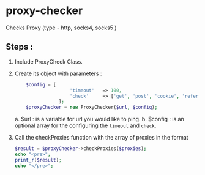 # proxy-checker
Checks Proxy (type - http, socks4, socks5 )

## Steps :
1. Include ProxyCheck Class.
2. Create its object with parameters :
    
    ```php
        $config = [
                        'timeout'   => 100,
                        'check'     => ['get', 'post', 'cookie', 'referer', 'user_agent'],
                    ];
        $proxyChecker = new ProxyChecker($url, $config);
    ```
    
    a. $url : is a variable for url you would like to ping.
    b. $config : is an optional array for the configuring the `timeout` and `check`.
3. Call the checkProxies function with the array of proxies in the format

    ```php
    $result = $proxyChecker->checkProxies($proxies);
    echo "<pre>";
    print_r($result);
    echo "</pre>";
    ```
    
